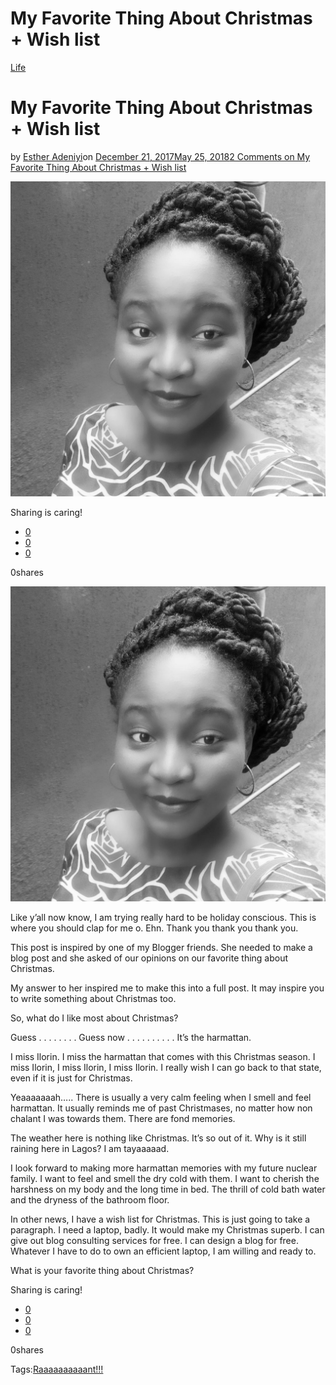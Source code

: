 # My Favorite Thing About Christmas + Wish list

[Life](https://estheradeniyi.com/category/life/)
# My Favorite Thing About Christmas + Wish list

by [Esther Adeniyi](https://estheradeniyi.com/author/esther-adeniyi/)on [December 21, 2017May 25, 2018](https://estheradeniyi.com/my-favorite-thing-about-christmas-wis/)[2 Comments on My Favorite Thing About Christmas + Wish list](https://estheradeniyi.com/my-favorite-thing-about-christmas-wis/#comments)

![](images/EstherAdeniyi1.jpg)

Sharing is caring!

- [0](https://www.facebook.com/sharer/sharer.php?u=https%3A%2F%2Festheradeniyi.com%2Fmy-favorite-thing-about-christmas-wis%2F&amp;t=My%20Favorite%20Thing%20About%20Christmas%20%2B%20Wish%20list)
- [0](https://twitter.com/intent/tweet?text=My%20Favorite%20Thing%20About%20Christmas%20%2B%20Wish%20list&amp;url=https%3A%2F%2Festheradeniyi.com%2Fmy-favorite-thing-about-christmas-wis%2F)
- [0](#)

0shares

[![](images/EstherAdeniyi1-1024x1024.jpg)](images/EstherAdeniyi1-1024x1024.jpg)

Like y&#x2019;all now know, I am trying really hard to be holiday conscious. This is where you should clap for me o. Ehn. Thank you thank you thank you.

This post is inspired by one of my Blogger friends. She needed to make a blog post and she asked of our opinions on our favorite thing about Christmas.

My answer to her inspired me to make this into a full post. It may inspire you to write something about Christmas too.

So, what do I like most about Christmas?

Guess
 .
 .
 .
 .
 .
 .
 .
 .
 Guess now
 .
 .
 .
 .
 .
 .
 .
 .
 .
 .
 It&#x2019;s the harmattan.

I miss Ilorin. I miss the harmattan that comes with this Christmas season. I miss Ilorin, I miss Ilorin, I miss Ilorin. I really wish I can go back to that state, even if it is just for Christmas.

Yeaaaaaaah&#x2026;.. There is usually a very calm feeling when I smell and feel harmattan. It usually reminds me of past Christmases, no matter how non chalant I was towards them. There are fond memories.

The weather here is nothing like Christmas. It&#x2019;s so out of it. Why is it still raining here in Lagos? I am tayaaaaad.

I look forward to making more harmattan memories with my future nuclear family. I want to feel and smell the dry cold with them. I want to cherish the harshness on my body and the long time in bed. The thrill of cold bath water and the dryness of the bathroom floor.

In other news, I have a wish list for Christmas. This is just going to take a paragraph. I need a laptop, badly. It would make my Christmas superb. I can give out blog consulting services for free. I can design a blog for free. Whatever I have to do to own an efficient laptop, I am willing and ready to.

What is your favorite thing about Christmas?

Sharing is caring!

- [0](https://www.facebook.com/sharer/sharer.php?u=https%3A%2F%2Festheradeniyi.com%2Fmy-favorite-thing-about-christmas-wis%2F&amp;t=My%20Favorite%20Thing%20About%20Christmas%20%2B%20Wish%20list)
- [0](https://twitter.com/intent/tweet?text=My%20Favorite%20Thing%20About%20Christmas%20%2B%20Wish%20list&amp;url=https%3A%2F%2Festheradeniyi.com%2Fmy-favorite-thing-about-christmas-wis%2F)
- [0](#)

0shares

Tags:[Raaaaaaaaaant!!!](https://estheradeniyi.com/tag/raaaaaaaaaant/)